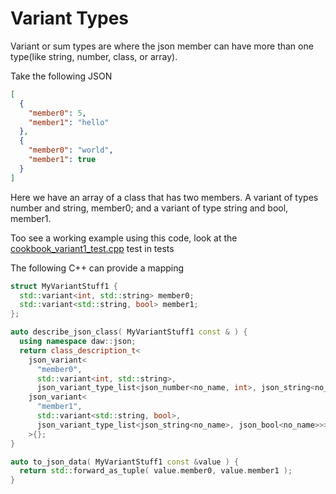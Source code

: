 # Variant Types 

Variant or sum types are where the json member can have more than one type(like string, number, class, or array).

Take the following JSON
```json
[
  {
    "member0": 5,
    "member1": "hello"
  },
  {
    "member0": "world",
    "member1": true
  }
]
```

Here we have an array of a class that has two members.  A variant of types number and string, member0; and a variant of type string and bool, member1.

Too see a working example using this code, look at the [cookbook_variant1_test.cpp](../tests/cookbook_variant1_test.cpp) test in tests

The following C++ can provide a mapping

```cpp
struct MyVariantStuff1 {
  std::variant<int, std::string> member0;
  std::variant<std::string, bool> member1;
};

auto describe_json_class( MyVariantStuff1 const & ) {
  using namespace daw::json;
  return class_description_t<
    json_variant<
      "member0", 
      std::variant<int, std::string>, 
      json_variant_type_list<json_number<no_name, int>, json_string<no_name>>>,
    json_variant<
      "member1", 
      std::variant<std::string, bool>, 
      json_variant_type_list<json_string<no_name>, json_bool<no_name>>>
    >{};
}

auto to_json_data( MyVariantStuff1 const &value ) {
  return std::forward_as_tuple( value.member0, value.member1 );
}
```
